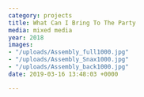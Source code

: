 ```yaml
---
category: projects
title: What Can I Bring To The Party
media: mixed media
year: 2018
images:
- "/uploads/Assembly_full1000.jpg"
- "/uploads/Assembly_Snax1000.jpg"
- "/uploads/Assembly_back1000.jpg"
date: 2019-03-16 13:48:03 +0000

---
```

